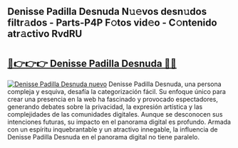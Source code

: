 ## Denisse Padilla Desnuda N𝚞𝚎vos desn𝚞dos filtr𝚊dos - Parts-P4P F𝚘tos vid𝚎o - C𝚘ntenido atr𝚊ctivo RvdRU

# <h2><a href="http://mb4uiya.tromn.icu/?c=Denisse+Padilla+Desnuda">🔗👉👉👉 Denisse Padilla Desnuda 🔗🔗</a></h2>

[![Denisse Padilla Desnuda nuevo](https://i.imgur.com/pEAQMta.gif)](http://mb4uiya.tromn.icu/?c=Denisse+Padilla+Desnuda)
Denisse Padilla Desnuda, una persona compleja y esquiva, desafía la categorización fácil. Su enfoque único para crear una presencia en la web ha fascinado y provocado espectadores, generando debates sobre la privacidad, la expresión artística y las complejidades de las comunidades digitales. Aunque se desconocen sus intenciones futuras, su impacto en el panorama digital es profundo. Armada con un espíritu inquebrantable y un atractivo innegable, la influencia de Denisse Padilla Desnuda en el panorama digital no tiene paralelo.
